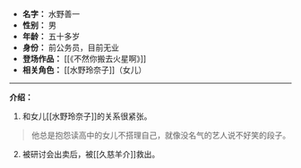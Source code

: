
- **名字：** 水野善一
- **性别：** 男
- **年龄：** 五十多岁
- **身份：** 前公务员，目前无业
- **登场作品：** [[《不然你搬去火星啊》]]
- **相关角色：** [[水野玲奈子]]（女儿）

---

**介绍：** 

1. 和女儿[[水野玲奈子]]的关系很紧张。

> 他总是抱怨读高中的女儿不搭理自己，就像没名气的艺人说不好笑的段子。

2. 被研讨会出卖后，被[[久慈羊介]]救出。